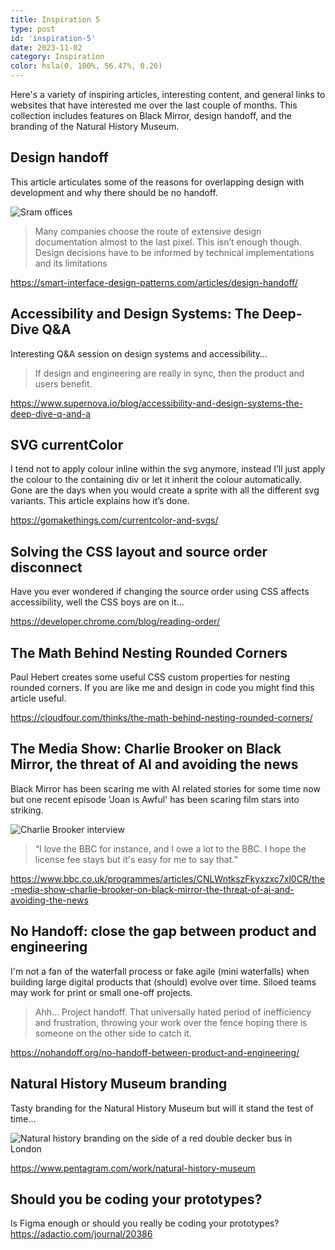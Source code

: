 ```yaml
---
title: Inspiration 5
type: post
id: 'inspiration-5'
date: 2023-11-02
category: Inspiration
color: hsla(0, 100%, 56.47%, 0.26)
---
```


Here's a variety of inspiring articles, interesting content, and general links to websites that have interested me over the last couple of months. This collection includes features on Black Mirror, design handoff, and the branding of the Natural History Museum.

## Design handoff

This article articulates some of the reasons for overlapping design with development and why there should be no handoff.

![Sram offices](/img/inspiration-5/fluid-design-handoff-model.avif)


>Many companies choose the route of extensive design documentation almost to the last pixel. This isn’t enough though. Design decisions have to be informed by technical implementations and its limitations

https://smart-interface-design-patterns.com/articles/design-handoff/

## Accessibility and Design Systems: The Deep-Dive Q&A

Interesting Q&A session on design systems and accessibility…

>If design and engineering are really in sync, then the product and users benefit.

https://www.supernova.io/blog/accessibility-and-design-systems-the-deep-dive-q-and-a

## SVG currentColor

I tend not to apply colour inline within the svg anymore, instead I’ll just apply the colour to the containing div or let it inherit the colour automatically. Gone are the days when you would create a sprite with all the different svg variants. This article explains how it’s done.

https://gomakethings.com/currentcolor-and-svgs/

## Solving the CSS layout and source order disconnect
Have you ever wondered if changing the source order using CSS affects accessibility, well the CSS boys are on it…

https://developer.chrome.com/blog/reading-order/

## The Math Behind Nesting Rounded Corners

Paul Hebert creates some useful CSS custom properties for nesting rounded corners. If you are like me and design in code you might find this article useful.

https://cloudfour.com/thinks/the-math-behind-nesting-rounded-corners/

## The Media Show: Charlie Brooker on Black Mirror, the threat of AI and avoiding the news

Black Mirror has been scaring me with AI related stories for some time now but one recent episode 'Joan is Awful' has been scaring film stars into striking.

![Charlie Brooker interview](/img/inspiration-5/black-mirror.jpeg)

>“I love the BBC for instance, and I owe a lot to the BBC. I hope the license fee stays but it's easy for me to say that.”

https://www.bbc.co.uk/programmes/articles/CNLWntkszFkyxzxc7xl0CR/the-media-show-charlie-brooker-on-black-mirror-the-threat-of-ai-and-avoiding-the-news

## No Handoff: close the gap between product and engineering

I'm not a fan of the waterfall process or fake agile (mini waterfalls) when building large digital products that (should) evolve over time. Siloed teams may work for print or small one-off projects.

>Ahh… Project handoff. That universally hated period of inefficiency and frustration, throwing your work over the fence hoping there is someone on the other side to catch it.

https://nohandoff.org/no-handoff-between-product-and-engineering/

## Natural History Museum branding

Tasty branding for the Natural History Museum but will it stand the test of time...

![Natural history branding on the side of a red double decker bus in London ](/img/inspiration-5/natural-history.avif)

https://www.pentagram.com/work/natural-history-museum

## Should you be coding your prototypes?

Is Figma enough or should you really be coding your prototypes?
https://adactio.com/journal/20386
